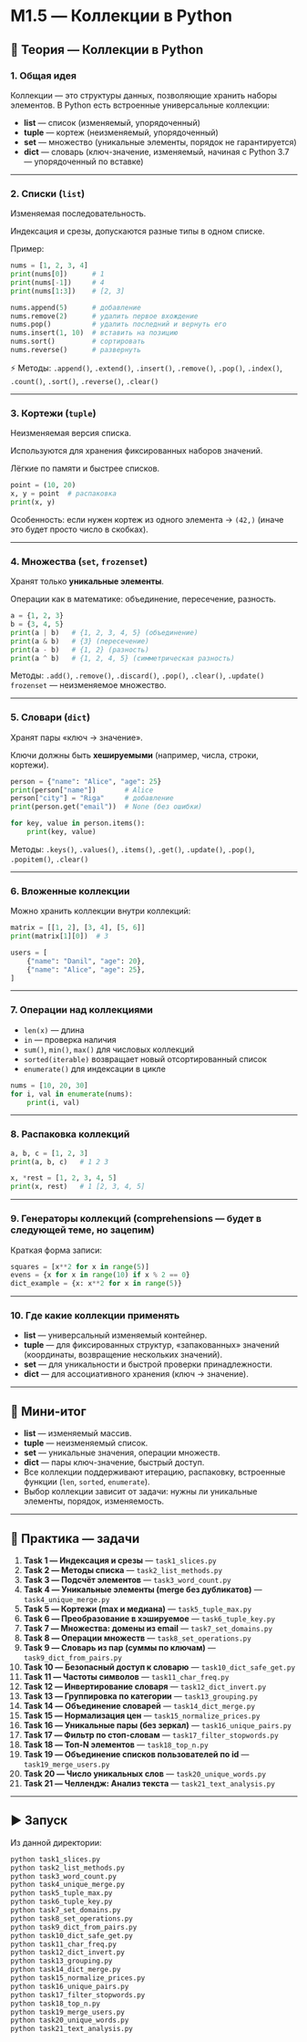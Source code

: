 # M1.5 — Коллекции в Python

## 📘 Теория — Коллекции в Python

### 1. Общая идея
Коллекции — это структуры данных, позволяющие хранить наборы элементов.
В Python есть встроенные универсальные коллекции:

- **list** — список (изменяемый, упорядоченный)
- **tuple** — кортеж (неизменяемый, упорядоченный)
- **set** — множество (уникальные элементы, порядок не гарантируется)
- **dict** — словарь (ключ-значение, изменяемый, начиная с Python 3.7 — упорядоченный по вставке)

---

### 2. Списки (`list`)
Изменяемая последовательность.

Индексация и срезы, допускаются разные типы в одном списке.

Пример:
```python
nums = [1, 2, 3, 4]
print(nums[0])      # 1
print(nums[-1])     # 4
print(nums[1:3])    # [2, 3]

nums.append(5)      # добавление
nums.remove(2)      # удалить первое вхождение
nums.pop()          # удалить последний и вернуть его
nums.insert(1, 10)  # вставить на позицию
nums.sort()         # сортировать
nums.reverse()      # развернуть
```

⚡ Методы: `.append()`, `.extend()`, `.insert()`, `.remove()`, `.pop()`, `.index()`, `.count()`, `.sort()`, `.reverse()`, `.clear()`

---

### 3. Кортежи (`tuple`)
Неизменяемая версия списка.

Используются для хранения фиксированных наборов значений.

Лёгкие по памяти и быстрее списков.

```python
point = (10, 20)
x, y = point  # распаковка
print(x, y)
```

Особенность: если нужен кортеж из одного элемента → `(42,)` (иначе это будет просто число в скобках).

---

### 4. Множества (`set`, `frozenset`)
Хранят только **уникальные элементы**.

Операции как в математике: объединение, пересечение, разность.
```python
a = {1, 2, 3}
b = {3, 4, 5}
print(a | b)   # {1, 2, 3, 4, 5} (объединение)
print(a & b)   # {3} (пересечение)
print(a - b)   # {1, 2} (разность)
print(a ^ b)   # {1, 2, 4, 5} (симметрическая разность)
```

Методы: `.add()`, `.remove()`, `.discard()`, `.pop()`, `.clear()`, `.update()`
`frozenset` — неизменяемое множество.

---

### 5. Словари (`dict`)
Хранят пары «ключ → значение».

Ключи должны быть **хешируемыми** (например, числа, строки, кортежи).

```python
person = {"name": "Alice", "age": 25}
print(person["name"])       # Alice
person["city"] = "Riga"     # добавление
print(person.get("email"))  # None (без ошибки)

for key, value in person.items():
    print(key, value)
```

Методы: `.keys()`, `.values()`, `.items()`, `.get()`, `.update()`, `.pop()`, `.popitem()`, `.clear()`

---

### 6. Вложенные коллекции
Можно хранить коллекции внутри коллекций:
```python
matrix = [[1, 2], [3, 4], [5, 6]]
print(matrix[1][0])  # 3

users = [
    {"name": "Danil", "age": 20},
    {"name": "Alice", "age": 25},
]
```

---

### 7. Операции над коллекциями
- `len(x)` — длина
- `in` — проверка наличия
- `sum()`, `min()`, `max()` для числовых коллекций
- `sorted(iterable)` возвращает новый отсортированный список
- `enumerate()` для индексации в цикле

```python
nums = [10, 20, 30]
for i, val in enumerate(nums):
    print(i, val)
```

---

### 8. Распаковка коллекций
```python
a, b, c = [1, 2, 3]
print(a, b, c)   # 1 2 3

x, *rest = [1, 2, 3, 4, 5]
print(x, rest)   # 1 [2, 3, 4, 5]
```

---

### 9. Генераторы коллекций (comprehensions — будет в следующей теме, но зацепим)
Краткая форма записи:
```python
squares = [x**2 for x in range(5)]
evens = {x for x in range(10) if x % 2 == 0}
dict_example = {x: x**2 for x in range(5)}
```

---

### 10. Где какие коллекции применять
- **list** — универсальный изменяемый контейнер.
- **tuple** — для фиксированных структур, «запакованных» значений (координаты, возвращение нескольких значений).
- **set** — для уникальности и быстрой проверки принадлежности.
- **dict** — для ассоциативного хранения (ключ → значение).

---

## 📝 Мини-итог
- **list** — изменяемый массив.
- **tuple** — неизменяемый список.
- **set** — уникальные значения, операции множеств.
- **dict** — пары ключ-значение, быстрый доступ.
- Все коллекции поддерживают итерацию, распаковку, встроенные функции (`len`, `sorted`, `enumerate`).
- Выбор коллекции зависит от задачи: нужны ли уникальные элементы, порядок, изменяемость.

---

## 🧪 Практика — задачи

1. **Task 1 — Индексация и срезы** — `task1_slices.py`
2. **Task 2 — Методы списка** — `task2_list_methods.py`
3. **Task 3 — Подсчёт элементов** — `task3_word_count.py`
4. **Task 4 — Уникальные элементы (merge без дубликатов)** — `task4_unique_merge.py`
5. **Task 5 — Кортежи (max и медиана)** — `task5_tuple_max.py`
6. **Task 6 — Преобразование в хэшируемое** — `task6_tuple_key.py`
7. **Task 7 — Множества: домены из email** — `task7_set_domains.py`
8. **Task 8 — Операции множеств** — `task8_set_operations.py`
9. **Task 9 — Словарь из пар (суммы по ключам)** — `task9_dict_from_pairs.py`
10. **Task 10 — Безопасный доступ к словарю** — `task10_dict_safe_get.py`
11. **Task 11 — Частоты символов** — `task11_char_freq.py`
12. **Task 12 — Инвертирование словаря** — `task12_dict_invert.py`
13. **Task 13 — Группировка по категории** — `task13_grouping.py`
14. **Task 14 — Объединение словарей** — `task14_dict_merge.py`
15. **Task 15 — Нормализация цен** — `task15_normalize_prices.py`
16. **Task 16 — Уникальные пары (без зеркал)** — `task16_unique_pairs.py`
17. **Task 17 — Фильтр по стоп-словам** — `task17_filter_stopwords.py`
18. **Task 18 — Топ-N элементов** — `task18_top_n.py`
19. **Task 19 — Объединение списков пользователей по id** — `task19_merge_users.py`
20. **Task 20 — Число уникальных слов** — `task20_unique_words.py`
21. **Task 21 — Челлендж: Анализ текста** — `task21_text_analysis.py`

---

## ▶️ Запуск
Из данной директории:
```bash
python task1_slices.py
python task2_list_methods.py
python task3_word_count.py
python task4_unique_merge.py
python task5_tuple_max.py
python task6_tuple_key.py
python task7_set_domains.py
python task8_set_operations.py
python task9_dict_from_pairs.py
python task10_dict_safe_get.py
python task11_char_freq.py
python task12_dict_invert.py
python task13_grouping.py
python task14_dict_merge.py
python task15_normalize_prices.py
python task16_unique_pairs.py
python task17_filter_stopwords.py
python task18_top_n.py
python task19_merge_users.py
python task20_unique_words.py
python task21_text_analysis.py
```
